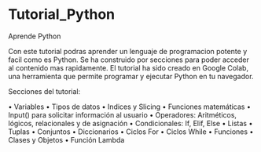 # Tutorial_Python
Aprende Python

Con este tutorial podras aprender un lenguaje de programacion potente y facil como es Python.
Se ha construido por secciones para poder acceder al contenido mas rapidamente.
El tutorial ha sido creado en Google Colab, una herramienta que permite programar y ejecutar Python en tu navegador.


Secciones del tutorial:

•	Variables
•	Tipos de datos
•	Indices y Slicing
•	Funciones matemáticas
•	Input() para solicitar información al usuario
•	Operadores: Aritméticos, lógicos, relacionales y de asignación
•	Condicionales: If, Elif, Else
•	Listas
•	Tuplas
•	Conjuntos
•	Diccionarios
•	Ciclos For
•	Ciclos While
•	Funciones
•	Clases y Objetos
•	Función Lambda
